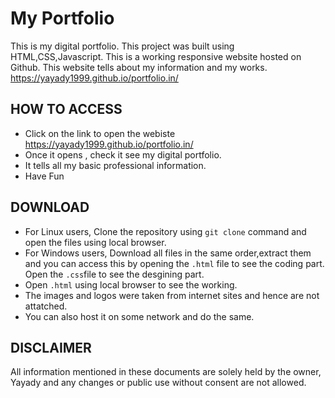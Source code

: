 # My Portfolio
This is my digital portfolio.
This project was built using HTML,CSS,Javascript. This is a working responsive website hosted on Github. This website tells about my information and my works.
https://yayady1999.github.io/portfolio.in/


## HOW TO ACCESS
 - Click on the link to open the webiste  https://yayady1999.github.io/portfolio.in/ 
- Once it opens , check it see my digital portfolio.
- It tells all my basic professional information.
- Have Fun

## DOWNLOAD
- For Linux users, Clone the repository using ``git clone`` command and open the files using local browser. 
- For Windows users, Download all files in the same order,extract them and you can access this by opening the `.html` file to see the coding part. Open the ` .css `file to see the desgining part.
-  Open ```.html``` using local browser to see the working.
- The images and logos were taken from internet sites and hence are not attatched.
-  You can also host it on some network and do the same.

## DISCLAIMER
All information mentioned in these documents are solely held by the owner, Yayady and any changes or public use without consent are not allowed.
